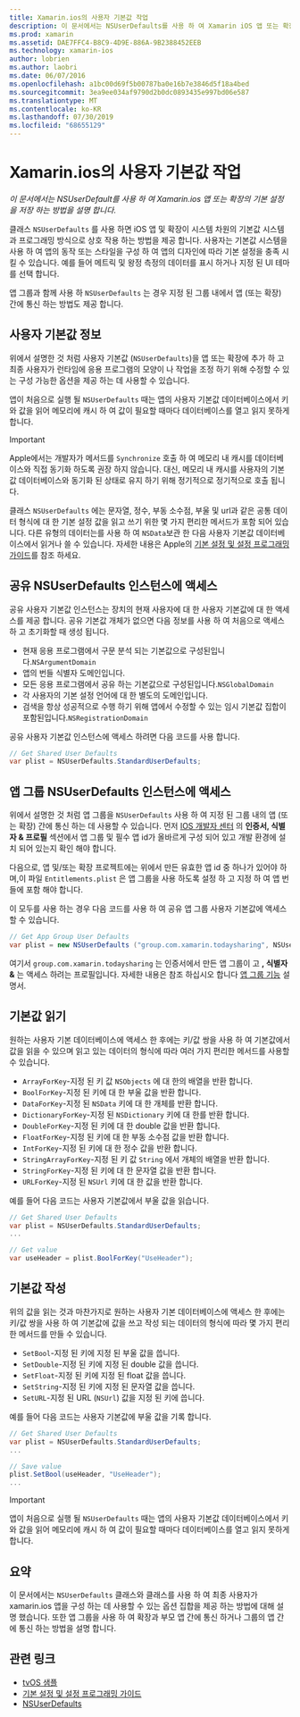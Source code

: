 ```yaml
---
title: Xamarin.ios의 사용자 기본값 작업
description: 이 문서에서는 NSUserDefaults를 사용 하 여 Xamarin iOS 앱 또는 확장에서 기본 설정을 저장 하는 방법을 설명 합니다. 상위 수준에서 NSUserDefaults를 설명 하 고 값을 읽고 쓰는 방법을 설명 합니다.
ms.prod: xamarin
ms.assetid: DAE7FFC4-B8C9-4D9E-886A-9B2388452EEB
ms.technology: xamarin-ios
author: lobrien
ms.author: laobri
ms.date: 06/07/2016
ms.openlocfilehash: a1bc00d69f5b00787ba0e16b7e3846d5f18a4bed
ms.sourcegitcommit: 3ea9ee034af9790d2b0dc0893435e997bd06e587
ms.translationtype: MT
ms.contentlocale: ko-KR
ms.lasthandoff: 07/30/2019
ms.locfileid: "68655129"
---
```

# <a name="working-with-user-defaults-in-xamarinios"></a>Xamarin.ios의 사용자 기본값 작업

_이 문서에서는 NSUserDefault를 사용 하 여 Xamarin.ios 앱 또는 확장의 기본 설정을 저장 하는 방법을 설명 합니다._


클래스 `NSUserDefaults` 를 사용 하면 iOS 앱 및 확장이 시스템 차원의 기본값 시스템과 프로그래밍 방식으로 상호 작용 하는 방법을 제공 합니다. 사용자는 기본값 시스템을 사용 하 여 앱의 동작 또는 스타일을 구성 하 여 앱의 디자인에 따라 기본 설정을 충족 시킬 수 있습니다. 예를 들어 메트릭 및 왕정 측정의 데이터를 표시 하거나 지정 된 UI 테마를 선택 합니다.

앱 그룹과 함께 사용 하 `NSUserDefaults` 는 경우 지정 된 그룹 내에서 앱 (또는 확장) 간에 통신 하는 방법도 제공 합니다.

<a name="About-User-Defaults" />

## <a name="about-user-defaults"></a>사용자 기본값 정보

위에서 설명한 것 처럼 사용자 기본값 (`NSUserDefaults`)을 앱 또는 확장에 추가 하 고 최종 사용자가 런타임에 응용 프로그램의 모양이 나 작업을 조정 하기 위해 수정할 수 있는 구성 가능한 옵션을 제공 하는 데 사용할 수 있습니다.

앱이 처음으로 실행 될 `NSUserDefaults` 때는 앱의 사용자 기본값 데이터베이스에서 키와 값을 읽어 메모리에 캐시 하 여 값이 필요할 때마다 데이터베이스를 열고 읽지 못하게 합니다. 

> [!IMPORTANT]
> Apple에서는 개발자가 메서드를 `Synchronize` 호출 하 여 메모리 내 캐시를 데이터베이스와 직접 동기화 하도록 권장 하지 않습니다. 대신, 메모리 내 캐시를 사용자의 기본값 데이터베이스와 동기화 된 상태로 유지 하기 위해 정기적으로 정기적으로 호출 됩니다.

클래스 `NSUserDefaults` 에는 문자열, 정수, 부동 소수점, 부울 및 url과 같은 공통 데이터 형식에 대 한 기본 설정 값을 읽고 쓰기 위한 몇 가지 편리한 메서드가 포함 되어 있습니다. 다른 유형의 데이터는를 사용 하 여 `NSData`보관 한 다음 사용자 기본값 데이터베이스에서 읽거나 쓸 수 있습니다. 자세한 내용은 Apple의 [기본 설정 및 설정 프로그래밍 가이드](https://developer.apple.com/library/mac/documentation/Cocoa/Conceptual/UserDefaults/Introduction/Introduction.html#//apple_ref/doc/uid/10000059i)를 참조 하세요.

<a name="Accessing-the-Shared-NSUserDefaults-Instance" />

## <a name="accessing-the-shared-nsuserdefaults-instance"></a>공유 NSUserDefaults 인스턴스에 액세스 

공유 사용자 기본값 인스턴스는 장치의 현재 사용자에 대 한 사용자 기본값에 대 한 액세스를 제공 합니다. 공유 기본값 개체가 없으면 다음 정보를 사용 하 여 처음으로 액세스 하 고 초기화할 때 생성 됩니다.

- 현재 응용 프로그램에서 구문 분석 되는 기본값으로 구성된입니다.`NSArgumentDomain`
- 앱의 번들 식별자 도메인입니다.
- 모든 응용 프로그램에서 공유 하는 기본값으로 구성된입니다.`NSGlobalDomain`
- 각 사용자의 기본 설정 언어에 대 한 별도의 도메인입니다.
- 검색을 항상 성공적으로 수행 하기 위해 앱에서 수정할 수 있는 임시 기본값 집합이 포함된입니다.`NSRegistrationDomain`

공유 사용자 기본값 인스턴스에 액세스 하려면 다음 코드를 사용 합니다.

```csharp
// Get Shared User Defaults
var plist = NSUserDefaults.StandardUserDefaults;
```

<a name="Accessing-an-App-Group-NSUserDefaults-Instance" />

## <a name="accessing-an-app-group-nsuserdefaults-instance"></a>앱 그룹 NSUserDefaults 인스턴스에 액세스

위에서 설명한 것 처럼 앱 그룹을 `NSUserDefaults` 사용 하 여 지정 된 그룹 내의 앱 (또는 확장) 간에 통신 하는 데 사용할 수 있습니다. 먼저 [IOS 개발자 센터](https://developer.apple.com/devcenter/ios/) 의 **인증서, 식별자 & 프로필** 섹션에서 앱 그룹 및 필수 앱 id가 올바르게 구성 되어 있고 개발 환경에 설치 되어 있는지 확인 해야 합니다.

다음으로, 앱 및/또는 확장 프로젝트에는 위에서 만든 유효한 앱 id 중 하나가 있어야 하며,이 파일 `Entitlements.plist` 은 앱 그룹을 사용 하도록 설정 하 고 지정 하 여 앱 번들에 포함 해야 합니다.

이 모두를 사용 하는 경우 다음 코드를 사용 하 여 공유 앱 그룹 사용자 기본값에 액세스할 수 있습니다.

```csharp
// Get App Group User Defaults
var plist = new NSUserDefaults ("group.com.xamarin.todaysharing", NSUserDefaultsType.SuiteName);
```

여기서 `group.com.xamarin.todaysharing` 는 인증서에서 만든 앱 그룹이 고 **, 식별자 &** 는 액세스 하려는 프로필입니다. 자세한 내용은 참조 하십시오 합니다 [앱 그룹 기능](~/ios/deploy-test/provisioning/capabilities/app-groups-capabilities.md) 설명서.

<a name="Reading-Default-Values" />

## <a name="reading-default-values"></a>기본값 읽기

원하는 사용자 기본 데이터베이스에 액세스 한 후에는 키/값 쌍을 사용 하 여 기본값에서 값을 읽을 수 있으며 읽고 있는 데이터의 형식에 따라 여러 가지 편리한 메서드를 사용할 수 있습니다.

- `ArrayForKey`-지정 된 키 값 `NSObjects` 에 대 한의 배열을 반환 합니다.
- `BoolForKey`-지정 된 키에 대 한 부울 값을 반환 합니다.
- `DataForKey`-지정 된 `NSData` 키에 대 한 개체를 반환 합니다.
- `DictionaryForKey`-지정 된 `NSDictionary` 키에 대 한를 반환 합니다.
- `DoubleForKey`-지정 된 키에 대 한 double 값을 반환 합니다.
- `FloatForKey`-지정 된 키에 대 한 부동 소수점 값을 반환 합니다.
- `IntForKey`-지정 된 키에 대 한 정수 값을 반환 합니다.
- `StringArrayForKey`-지정 된 키 값 `String` 에서 개체의 배열을 반환 합니다.
- `StringForKey`-지정 된 키에 대 한 문자열 값을 반환 합니다.
- `URLForKey`-지정 된 `NSUrl` 키에 대 한 값을 반환 합니다.

예를 들어 다음 코드는 사용자 기본값에서 부울 값을 읽습니다.

```csharp
// Get Shared User Defaults
var plist = NSUserDefaults.StandardUserDefaults;
...

// Get value
var useHeader = plist.BoolForKey("UseHeader");

```

<a name="Writing-Default-Values" />

## <a name="writing-default-values"></a>기본값 작성

위의 값을 읽는 것과 마찬가지로 원하는 사용자 기본 데이터베이스에 액세스 한 후에는 키/값 쌍을 사용 하 여 기본값에 값을 쓰고 작성 되는 데이터의 형식에 따라 몇 가지 편리한 메서드를 만들 수 있습니다.

- `SetBool`-지정 된 키에 지정 된 부울 값을 씁니다.
- `SetDouble`-지정 된 키에 지정 된 double 값을 씁니다.
- `SetFloat`-지정 된 키에 지정 된 float 값을 씁니다.
- `SetString`-지정 된 키에 지정 된 문자열 값을 씁니다.
- `SetURL`-지정 된 URL (`NSUrl`) 값을 지정 된 키에 씁니다.

예를 들어 다음 코드는 사용자 기본값에 부울 값을 기록 합니다.

```csharp
// Get Shared User Defaults
var plist = NSUserDefaults.StandardUserDefaults;
...

// Save value
plist.SetBool(useHeader, "UseHeader");
...

```

> [!IMPORTANT]
> 앱이 처음으로 실행 될 `NSUserDefaults` 때는 앱의 사용자 기본값 데이터베이스에서 키와 값을 읽어 메모리에 캐시 하 여 값이 필요할 때마다 데이터베이스를 열고 읽지 못하게 합니다.



<a name="Summary" />

## <a name="summary"></a>요약

이 문서에서는 `NSUserDefaults` 클래스와 클래스를 사용 하 여 최종 사용자가 xamarin.ios 앱을 구성 하는 데 사용할 수 있는 옵션 집합을 제공 하는 방법에 대해 설명 했습니다. 또한 앱 그룹을 사용 하 여 확장과 부모 앱 간에 통신 하거나 그룹의 앱 간에 통신 하는 방법을 설명 합니다.


## <a name="related-links"></a>관련 링크

- [tvOS 샘플](https://docs.microsoft.com/samples/browse/?products=xamarin&term=Xamarin.iOS+tvOS)
- [기본 설정 및 설정 프로그래밍 가이드](https://developer.apple.com/library/mac/documentation/Cocoa/Conceptual/UserDefaults/Introduction/Introduction.html#//apple_ref/doc/uid/10000059i)
- [NSUserDefaults](https://developer.apple.com/library/mac/documentation/Cocoa/Reference/Foundation/Classes/NSUserDefaults_Class/#//apple_ref/doc/constant_group/NSUserDefaults_Domains)
